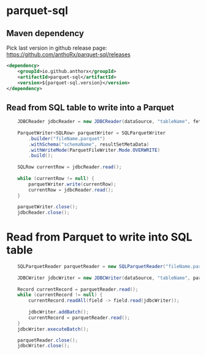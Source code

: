 # parquet-sql


## Maven dependency

Pick last version in github release page:
https://github.com/anthoRx/parquet-sql/releases

```xml
<dependency>
    <groupId>io.github.anthorx</groupId>
    <artifactId>parquet-sql</artifactId>
    <version>${parquet-sql.version}</version>
</dependency>
```

## Read from SQL table to write into a Parquet
```java
    JDBCReader jdbcReader = new JDBCReader(dataSource, "tableName", fetchSize);
    
    ParquetWriter<SQLRow> parquetWriter = SQLParquetWriter
        .builder("fileName.parquet")
        .withSchema("schemaName", resultSetMetaData)
        .withWriteMode(ParquetFileWriter.Mode.OVERWRITE)
        .build();
    
    SQLRow currentRow = jdbcReader.read();
    
    while (currentRow != null) {
        parquetWriter.write(currentRow);
        currentRow = jdbcReader.read();
    }
    
    parquetWriter.close();
    jdbcReader.close();
```

# Read from Parquet to write into SQL table

```java
    SQLParquetReader parquetReader = new SQLParquetReader("fileName.parquet", new Configuration());
    
    JDBCWriter jdbcWriter = new JDBCWriter(dataSource, "tableName", parquetReader.getFieldsNames());
    
    Record currentRecord = parquetReader.read();
    while (currentRecord != null) {
        currentRecord.readAll(field -> field.read(jdbcWriter));
    
        jdbcWriter.addBatch();
        currentRecord = parquetReader.read();
    }
    jdbcWriter.executeBatch();

    parquetReader.close();
    jdbcWriter.close();
```
